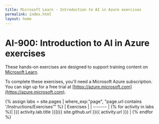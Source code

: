 ```yaml
---
title: Microsoft Learn - Introduction to AI in Azure exercises
permalink: index.html
layout: home
---
```


# AI-900: Introduction to AI in Azure exercises

These hands-on exercises are designed to support training content on [Microsoft Learn](https://docs.microsoft.com/training/).

To complete these exercises, you'll need a Microsoft Azure subscription. You can sign up for a free trial at [https://azure.microsoft.com](https://azure.microsoft.com).

{% assign labs = site.pages | where_exp:"page", "page.url contains '/Instructions/Exercises'" %}
| Exercises |
| ------- | 
{% for activity in labs  %}| [{{ activity.lab.title }}]({{ site.github.url }}{{ activity.url }}) |
{% endfor %}
